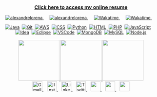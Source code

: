 <!DOCTYPE html>
<html lang="pt-br">
<head>
    <meta charset="UTF-8">
    <meta name="viewport" content="width=device-width, initial-scale=1">
    <link rel="stylesheet" type="text/css" href="estilo.css">
</head>
<body>

<h3 align="center">
  <a href="https://alexandrelorena.github.io/index.html#home">Click here to access my online resume</a>
</h3>

<p align="center">
  <a href="https://github.com/alexandrelorena?tab=repositories">
    <img src="https://img.shields.io/badge/alexandre-lorena-blue" alt="alexandrelorena">
  </a>&nbsp;&nbsp;&nbsp;&nbsp;
  <a href="https://github.com/alexandrelorena?tab=repositories">
    <img src="https://shields-io.translate.goog/badge/aws%20_%7C_%20css%203%20_%7C_%20git%20_%7C_%20html%205%20_%7C_%20java%20_%7C_%20python-developer-blue" alt="alexandrelorena">
  </a>&nbsp;&nbsp;&nbsp;&nbsp;
  <a href="https://wakatime.com/@53fb849d-9501-4f2c-90d1-a4aeaa90ef65">
    <img src="https://wakatime.com/badge/user/53fb849d-9501-4f2c-90d1-a4aeaa90ef65.svg" alt="Wakatime">
  </a>&nbsp;&nbsp;&nbsp;&nbsp;
  <a href="https://wakatime.com/@53fb849d-9501-4f2c-90d1-a4aeaa90ef65">
    <img src="https://shields-io.translate.goog/endpoint?url=https%3A%2F%2Fhits.dwyl.com%2Falexandrelorena%2Falexandrelorena.json&label=total%20views&color=blue" alt="Wakatime">
  </a>&nbsp;&nbsp;&nbsp;&nbsp;
</p>

<div align="center">
  <a href="https://github.com/alexandrelorena/JavaEssencial"><img src="https://skillicons.dev/icons?i=java" alt="Java"></a>&nbsp;
  <a href="https://github.com/alexandrelorena?tab=repositories"><img src="https://skillicons.dev/icons?i=git" alt="Git"></a>&nbsp;
  <a href="https://github.com/alexandrelorena?tab=repositories"><img src="https://skillicons.dev/icons?i=aws" alt="AWS"></a>&nbsp;
  <a href="https://github.com/alexandrelorena/alexandrelorena.github.io"><img src="https://skillicons.dev/icons?i=css" alt="CSS"></a>&nbsp;
  <a href="https://github.com/alexandrelorena/Python"><img src="https://skillicons.dev/icons?i=python" alt="Python"></a>&nbsp;
  <a href="https://github.com/alexandrelorena/alexandrelorena.github.io"><img src="https://skillicons.dev/icons?i=html" alt="HTML"></a>&nbsp;
  <a href="https://github.com/alexandrelorena?tab=repositories"><img src="https://skillicons.dev/icons?i=php" alt="PHP"></a>&nbsp;
  <a href="https://github.com/alexandrelorena?tab=repositories"><img src="https://skillicons.dev/icons?i=javascript" alt="JavaScript"></a>&nbsp;&nbsp;&nbsp;&nbsp;&nbsp;
  <a href="https://github.com/alexandrelorena?tab=repositories"><img src="https://skillicons.dev/icons?i=idea" alt="Idea"></a>&nbsp;
  <a href="https://github.com/alexandrelorena?tab=repositories"><img src="https://skillicons.dev/icons?i=eclipse" alt="Eclipse"></a>&nbsp;
  <a href="https://github.com/alexandrelorena?tab=repositories"><img src="https://skillicons.dev/icons?i=vscode" alt="VSCode"></a>&nbsp;
  <a href="https://github.com/alexandrelorena?tab=repositories"><img src="https://skillicons.dev/icons?i=mongodb" alt="MongoDB"></a>&nbsp;
  <a href="https://github.com/alexandrelorena?tab=repositories"><img src="https://skillicons.dev/icons?i=mysql" alt="MySQL"></a>&nbsp;
  <a href="https://github.com/alexandrelorena?tab=repositories"><img src="https://skillicons.dev/icons?i=nodejs" alt="Node.js"></a>
</div>

<br>

<div align="center">
  <a href="https://github-readme-stats.vercel.app/api/top-langs/?username=alexandrelorena&hide=TeX&layout=compact&theme=react&size_weight=0.5&count_weight=0.5">
    <img height="134" src="https://github-readme-stats.vercel.app/api/top-langs/?username=alexandrelorena&hide=TeX&layout=compact&theme=react&size_weight=0.5&count_weight=0.5">
  </a>
  <a href="https://wakatime.com/alexandrelorena">
    <img height="134" src="https://github-readme-stats.vercel.app/api/wakatime?username=@alexandrelorena&v=2&theme=react">
  </a>
  <a href="https://github-readme-stats.vercel.app/api?username=alexandrelorena&show_icons=true&theme=react">
    <img height="134" src="https://github-readme-stats.vercel.app/api?username=alexandrelorena&show_icons=true&theme=react">
  </a>
</div>

<div align="center">
  <a href="mailto:alexandre.lorena@gmail.com">
    <img src="https://cdn.simpleicons.org/gmail" alt="Gmail" width="32" height="32">
  </a>&nbsp;&nbsp;
  <a href="https://www.instagram.com/alexandre_lorena/">
    <img src="https://cdn.simpleicons.org/instagram" alt="Instagram" width="32" height="32">
  </a>&nbsp;&nbsp;
  <a href="https://www.linkedin.com/in/alexandreluizlorena/">
    <img src="https://cdn.simpleicons.org/linkedin" alt="LinkedIn" width="32" height="32">
  </a>&nbsp;&nbsp;
  <a href="https://twitter.com/alefaith">
    <img src="https://cdn.simpleicons.org/twitter" alt="Twitter" width="32" height="32">
  </a>&nbsp;&nbsp;
  <a href="https://www.youtube.com/@alefaith2008/featured">
    <img src="https://cdn.simpleicons.org/youtube" width="32" height="32">
  </a>&nbsp;&nbsp;
  <a href="https://steamcommunity.com/id/alexandrelorena/">
    <img src="https://cdn.simpleicons.org/steam/gray" width="32" height="32">
  </a>&nbsp;&nbsp;
  <a href="https://discord.com/channels/alelorena">
    <img src="https://cdn.simpleicons.org/discord" width="32" height="32">
  </a>
</div>

</body>
</html>
